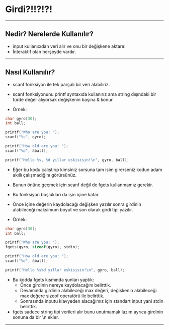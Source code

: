 # Girdi?!!?!?!

---

## Nedir? Nerelerde Kullanılır?

- input kullanıcıdan veri alır ve onu bir değişkene aktarır.
- İnteraktif olan herşeyde vardır.

---

## Nasıl Kullanılır?

- scanf fonksiyon ile tek parçalı bir veri alabiliriz.
- scanf fonksiyonunu printf syntaxıda kullanırız ama
  string dışındaki bir türde değer alıyorsak değişkenin
  başına & konur.

- Örnek:

```c
char gyro[30];
int ball;

printf("Who are you: ");
scanf("%s", gyro);

printf("How old are you: ");
scanf("%d", &ball);

printf("Hello %s, %d yıllar eskisisin!\n", gyro, ball);
```

- Eğer bu kodu çalıştırıp kimsiniz sorsuna tam isim
  girerseniz kodun adam akıllı çalışmadığını görürsünüz.
- Bunun önüne geçmek için scanf değil de fgets kullanmamız gerekir.
- Bu fonksiyon boşlukları da işin içine katar.
- Önce içine değerin kaydolacağı değişken yazılır sonra
  girdinin alabileceği maksimum boyut ve son olarak girdi tipi yazılır.

- Örnek:

```c
char gyro[30];
int ball;

printf("Who are you: ");
fgets(gyro, sizeof(gyro), stdin);

printf("How old are you: ");
scanf("%d", &ball);

printf("Hello %s%d yıllar eskisisin!\n", gyro, ball);
```

- Bu kodda fgets kısmında şunları yaptık:
  - Önce girdinin nereye kaydolacağını belirttik.
  - Devamında girdinin alabileceği max değeri,
    değişkenin alabileceği max değere sizeof operatörü ile belirttik.
  - Sonrasında inputu klavyeden alacağımız için standart input yani stdin belirttik.
- fgets sadece string tipi verileri alır bunu unutmamak lazım
  ayrıca girdinin sonuna da bir \n ekler.

---
